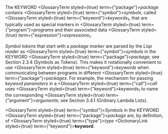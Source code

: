 



The KEYWORD <GlossaryTerm styled={true} term={"package"}><i>package</i></GlossaryTerm> contains <GlossaryTerm styled={true} term={"symbol"}><i>symbols</i></GlossaryTerm>, called <GlossaryTerm styled={true} term={"keyword"}><i>keywords</i></GlossaryTerm><sub>1</sub>, that are typically used as special markers in <GlossaryTerm styled={true} term={"program"}><i>programs</i></GlossaryTerm> and their associated data <GlossaryTerm styled={true} term={"expression"}><i>expressions</i></GlossaryTerm><sub>1</sub>. 



*Symbol tokens* that start with a *package marker* are parsed by the *Lisp reader* as <GlossaryTerm styled={true} term={"symbol"}><i>symbols</i></GlossaryTerm> in the KEYWORD <GlossaryTerm styled={true} term={"package"}><i>package</i></GlossaryTerm>; see Section 2.3.4 (Symbols as Tokens). This makes it notationally convenient to use <GlossaryTerm styled={true} term={"keyword"}><i>keywords</i></GlossaryTerm> when communicating between programs in different <GlossaryTerm styled={true} term={"package"}><i>packages</i></GlossaryTerm>. For example, the mechanism for passing *keyword parameters* in a <GlossaryTerm styled={true} term={"call"}><i>call</i></GlossaryTerm> uses <GlossaryTerm styled={true} term={"keyword"}><i>keywords</i></GlossaryTerm><sub>1</sub> to name the corresponding <GlossaryTerm styled={true} term={"argument"}><i>arguments</i></GlossaryTerm>; see Section 3.4.1 (Ordinary Lambda Lists). 



<GlossaryTerm styled={true} term={"symbol"}><i>Symbols</i></GlossaryTerm> in the KEYWORD <GlossaryTerm styled={true} term={"package"}><i>package</i></GlossaryTerm> are, by definition, of <GlossaryTerm styled={true} term={"type"}><i>type</i></GlossaryTerm> <DictionaryLink styled={true} term={"keyword"}><b>keyword</b></DictionaryLink>. 



